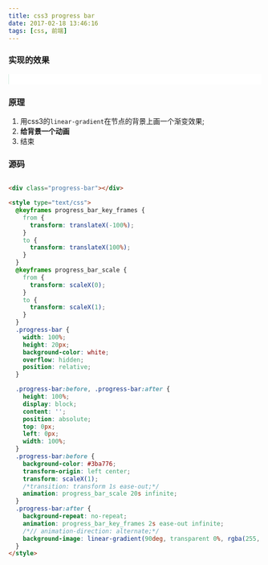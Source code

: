 ```yaml
---
title: css3 progress bar
date: 2017-02-18 13:46:16
tags: [css, 前端]
---
```


### 实现的效果

<div class="progress-bar"></div>

### 原理

1.  用css3的`linear-gradient`在节点的背景上画一个渐变效果;
2.  **给背景一个动画**
3.  结束

### 源码


```html

<div class="progress-bar"></div>

<style type="text/css">
  @keyframes progress_bar_key_frames {
    from {
      transform: translateX(-100%);
    }
    to {
      transform: translateX(100%);
    }
  }
  @keyframes progress_bar_scale {
    from {
      transform: scaleX(0);
    }
    to {
      transform: scaleX(1);
    }
  }
  .progress-bar {
    width: 100%;
    height: 20px;
    background-color: white;
    overflow: hidden;
    position: relative;
  }

  .progress-bar:before, .progress-bar:after {
    height: 100%;
    display: block;
    content: '';
    position: absolute;
    top: 0px;
    left: 0px;
    width: 100%;
  }
  .progress-bar:before {
    background-color: #3ba776;
    transform-origin: left center;
    transform: scaleX(1);
    /*transition: transform 1s ease-out;*/
    animation: progress_bar_scale 20s infinite;
  }
  .progress-bar:after {
    background-repeat: no-repeat;
    animation: progress_bar_key_frames 2s ease-out infinite;
    /*// animation-direction: alternate;*/
    background-image: linear-gradient(90deg, transparent 0%, rgba(255, 255, 255, 0.6) 90%, transparent 100% );
  }
</style>

```

<style type="text/css">
@keyframes progress_bar_key_frames {
  from {
    transform: translateX(-100%);
  }
  to {
    transform: translateX(100%);
  }
}
@keyframes progress_bar_scale {
  from {
    transform: scaleX(0);
  }
  to {
    transform: scaleX(1);
  }
}
.progress-bar {
  width: 100%;
  height: 20px;
  background-color: white;
  overflow: hidden;
  position: relative;
}

.progress-bar:before, .progress-bar:after {
  height: 100%;
  display: block;
  content: '';
  position: absolute;
  top: 0px;
  left: 0px;
  width: 100%;
}
.progress-bar:before {
  background-color: #3ba776;
  transform-origin: left center;
  transform: scaleX(1);
  /*transition: transform 1s ease-out;*/
  animation: progress_bar_scale 20s infinite;
}
.progress-bar:after {
  background-repeat: no-repeat;
  animation: progress_bar_key_frames 2s ease-out infinite;
  /*// animation-direction: alternate;*/
  background-image: linear-gradient(90deg, transparent 0%, rgba(255, 255, 255, 0.6) 90%, transparent 100% );
}
</style>
